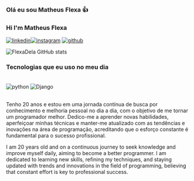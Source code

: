 ### Olá eu sou Matheus Flexa 👍
### Hi I'm Matheus Flexa
[![linkedin](https://img.shields.io/badge/LinkedIn-0077B5?style=for-the-badge&logo=linkedin&logoColor=white)](www.linkedin.com/in/matheusflexa)[![instagram](https://img.shields.io/badge/Instagram-E4405F?style=for-the-badge&logo=instagram&logoColor=white)](https://www.instagram.com/flexac_/)
[![github](https://img.shields.io/badge/GitHub-100000?style=for-the-badge&logo=github&logoColor=white)](https://github.com/FlexaDela)

![FlexaDela GitHub stats](https://github-readme-stats.vercel.app/api?username=FlexaDela&show_icons=true&theme=dracula)

### Tecnologias que eu uso no meu dia
<div style="display: inline_block"><br/>
<img align="center" alt="python" src="https://img.shields.io/badge/Python-3776AB?style=for-the-badge&logo=python&logoColor=white">
<img align="center" alt="Django" src="https://img.shields.io/badge/Django-092E20?style=for-the-badge&logo=django&logoColor=white">
</div><br/>


Tenho 20 anos e estou em uma jornada contínua de busca por conhecimento e melhoria pessoal no dia a dia, com o objetivo de me tornar um programador melhor. Dedico-me a aprender novas habilidades, aperfeiçoar minhas técnicas e manter-me atualizado com as tendências e inovações na área de programação, acreditando que o esforço constante é fundamental para o sucesso profissional.



I am 20 years old and on a continuous journey to seek knowledge and improve myself daily, aiming to become a better programmer. I am dedicated to learning new skills, refining my techniques, and staying updated with trends and innovations in the field of programming, believing that constant effort is key to professional success.
